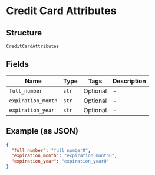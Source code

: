 
# Credit Card Attributes

## Structure

`CreditCardAttributes`

## Fields

| Name | Type | Tags | Description |
|  --- | --- | --- | --- |
| `full_number` | `str` | Optional | - |
| `expiration_month` | `str` | Optional | - |
| `expiration_year` | `str` | Optional | - |

## Example (as JSON)

```json
{
  "full_number": "full_number0",
  "expiration_month": "expiration_month6",
  "expiration_year": "expiration_year0"
}
```

